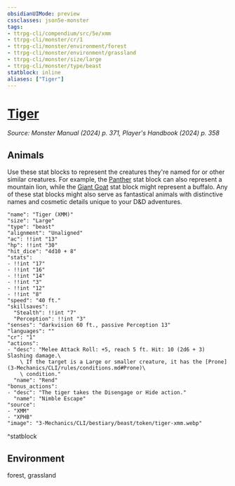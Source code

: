 ```yaml
---
obsidianUIMode: preview
cssclasses: json5e-monster
tags:
- ttrpg-cli/compendium/src/5e/xmm
- ttrpg-cli/monster/cr/1
- ttrpg-cli/monster/environment/forest
- ttrpg-cli/monster/environment/grassland
- ttrpg-cli/monster/size/large
- ttrpg-cli/monster/type/beast
statblock: inline
aliases: ["Tiger"]
---
```

# [Tiger](3-Mechanics\CLI\bestiary\beast/tiger-xmm.md)
*Source: Monster Manual (2024) p. 371, Player's Handbook (2024) p. 358*  

## Animals

Use these stat blocks to represent the creatures they're named for or other similar creatures. For example, the [Panther](3-Mechanics/CLI/bestiary/beast/panther-xmm.md) stat block can also represent a mountain lion, while the [Giant Goat](3-Mechanics/CLI/bestiary/beast/giant-goat-xmm.md) stat block might represent a buffalo. Any of these stat blocks might also serve as fantastical animals with distinctive names and cosmetic details unique to your D&D adventures.

```statblock
"name": "Tiger (XMM)"
"size": "Large"
"type": "beast"
"alignment": "Unaligned"
"ac": !!int "13"
"hp": !!int "30"
"hit_dice": "4d10 + 8"
"stats":
- !!int "17"
- !!int "16"
- !!int "14"
- !!int "3"
- !!int "12"
- !!int "8"
"speed": "40 ft."
"skillsaves":
  "Stealth": !!int "7"
  "Perception": !!int "3"
"senses": "darkvision 60 ft., passive Perception 13"
"languages": ""
"cr": "1"
"actions":
- "desc": "Melee Attack Roll: +5, reach 5 ft. Hit: 10 (2d6 + 3) Slashing damage.\
    \ If the target is a Large or smaller creature, it has the [Prone](3-Mechanics/CLI/rules/conditions.md#Prone)\
    \ condition."
  "name": "Rend"
"bonus_actions":
- "desc": "The tiger takes the Disengage or Hide action."
  "name": "Nimble Escape"
"source":
- "XMM"
- "XPHB"
"image": "3-Mechanics/CLI/bestiary/beast/token/tiger-xmm.webp"
```
^statblock

## Environment

forest, grassland